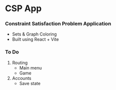 # CSP App

### Constraint Satisfaction Problem Application
- Sets & Graph Coloring
- Built using React + Vite

### To Do
1. Routing
    - Main menu
    - Game
2. Accounts
    - Save state
